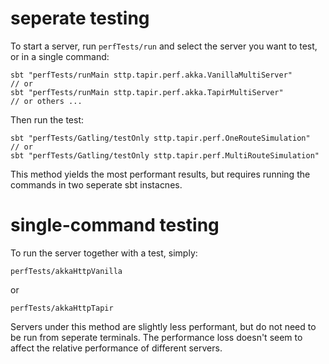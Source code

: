 # seperate testing

To start a server, run `perfTests/run` and select the server you want to test, or in a single command:

```
sbt "perfTests/runMain sttp.tapir.perf.akka.VanillaMultiServer"
// or
sbt "perfTests/runMain sttp.tapir.perf.akka.TapirMultiServer"
// or others ...
```

Then run the test:
```
sbt "perfTests/Gatling/testOnly sttp.tapir.perf.OneRouteSimulation"
// or
sbt "perfTests/Gatling/testOnly sttp.tapir.perf.MultiRouteSimulation"
```

This method yields the most performant results, but requires running the commands in two seperate sbt instacnes.

# single-command testing

To run the server together with a test, simply:

```
perfTests/akkaHttpVanilla
```
or
```
perfTests/akkaHttpTapir
```

Servers under this method are slightly less performant, but do not need to be run from seperate terminals. The performance loss doesn't seem to affect the relative performance of different servers.

